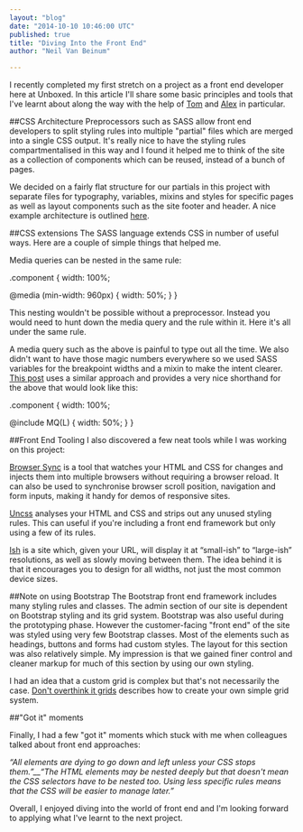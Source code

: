 ```yaml
---
layout: "blog"
date: "2014-10-10 10:46:00 UTC"
published: true
title: "Diving Into the Front End"
author: "Neil Van Beinum"

---
```


I recently completed my first stretch on a project as a front end developer here at Unboxed. In this article I'll share some basic principles and tools that I've learnt about along the way with the help of [Tom](http://www.unboxedconsulting.com/people/tom-sabin) and [Alex](http://www.unboxedconsulting.com/people/alex-bobin) in particular.  ##CSS Architecture Preprocessors such as SASS allow front end developers to split styling rules into multiple "partial" files which are merged into a single CSS output. It's really nice to have the styling rules compartmentalised in this way and I found it helped me to think of the site as a collection of components which can be reused, instead of a bunch of pages.  We decided on a fairly flat structure for our partials in this project with separate files for typography, variables, mixins and styles for specific pages as well as layout components such as the site footer and header. A nice example architecture is outlined [here](http://www.sitepoint.com/architecture-sass-project/).  ##CSS extensions The SASS language extends CSS in number of useful ways. Here are a couple of simple things that helped me.  Media queries can be nested in the same rule:  .component { width: 100%;  @media (min-width: 960px) { width: 50%; } }  This nesting wouldn't be possible without a preprocessor. Instead you would need to hunt down the media query and the rule within it. Here it's all under the same rule.  A media query such as the above is painful to type out all the time. We also didn't want to have those magic numbers everywhere so we used SASS variables for the breakpoint widths and a mixin to make the intent clearer. [This post](http://daniel.furzeface.com/blog/my-sass-media-query-mixin/) uses a similar approach and provides a very nice shorthand for the above that would look like this:  .component { width: 100%;  @include MQ(L) { width: 50%; } }  ##Front End Tooling I also discovered a few neat tools while I was working on this project:  [Browser Sync](http://www.browsersync.io/) is a tool that watches your HTML and CSS for changes and injects them into multiple browsers without requiring a browser reload. It can also be used to synchronise browser scroll position, navigation and form inputs, making it handy for demos of responsive sites.  [Uncss](https://github.com/giakki/uncss) analyses your HTML and CSS and strips out any unused styling rules. This can useful if you're including a front end framework but only using a few of its rules.  [Ish](http://bradfrostweb.com/demo/ish) is a site which, given your URL, will display it at “small-ish” to “large-ish” resolutions, as well as slowly moving between them. The idea behind it is that it encourages you to design for all widths, not just the most common device sizes.   ##Note on using Bootstrap The Bootstrap front end framework includes many styling rules and classes. The admin section of our site is dependent on Bootstrap styling and its grid system. Bootstrap was also useful during the prototyping phase. However the customer-facing "front end" of the site was styled using very few Bootstrap classes. Most of the elements such as headings, buttons and forms had custom styles. The layout for this section was also relatively simple. My impression is that we gained finer control and cleaner markup for much of this section by using our own styling.  I had an idea that a custom grid is complex but that's not necessarily the case. [Don't overthink it grids](http://css-tricks.com/dont-overthink-it-grids/) describes how to create your own simple grid system.  ##"Got it" moments  Finally, I had a few "got it" moments which stuck with me when colleagues talked about front end approaches: _“All elements are dying to go down and left unless your CSS stops them.”__“The HTML elements may be nested deeply but that doesn't mean the CSS selectors have to be nested too. Using less specific rules means that the CSS will be easier to manage later.”_  
 Overall, I enjoyed diving into the world of front end and I'm looking forward to applying what I've learnt to the next project.


